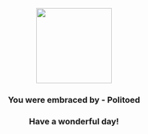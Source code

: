 <p align="center">
    <img src="https://raw.githubusercontent.com/PokeAPI/sprites/master/sprites/pokemon/186.png" width="150" height="150">
</p>
<h3 align="center">You were embraced by - <b>Politoed</b></h3>
<h3 align="center">Have a wonderful day!</h3>
